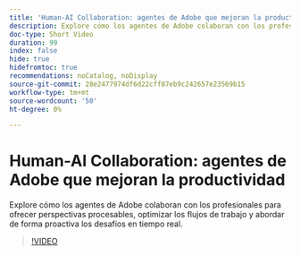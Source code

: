 ```yaml
---
title: 'Human-AI Collaboration: agentes de Adobe que mejoran la productividad'
description: Explore cómo los agentes de Adobe colaboran con los profesionales para ofrecer perspectivas procesables, optimizar los flujos de trabajo y abordar de forma proactiva los desafíos en tiempo real.
doc-type: Short Video
duration: 99
index: false
hide: true
hidefromtoc: true
recommendations: noCatalog, noDisplay
source-git-commit: 28e2477974df6d22cff87eb9c242657e23569b15
workflow-type: tm+mt
source-wordcount: '50'
ht-degree: 0%

---
```



# Human-AI Collaboration: agentes de Adobe que mejoran la productividad

Explore cómo los agentes de Adobe colaboran con los profesionales para ofrecer perspectivas procesables, optimizar los flujos de trabajo y abordar de forma proactiva los desafíos en tiempo real.

<!-- 62_S653_3442539_98_humanai-collaboration-adobe-agents-enhancing-productivity -->
>[!VIDEO](https://video.tv.adobe.com/v/3460400/?learn=on&enablevpops=true&captions=spa)
